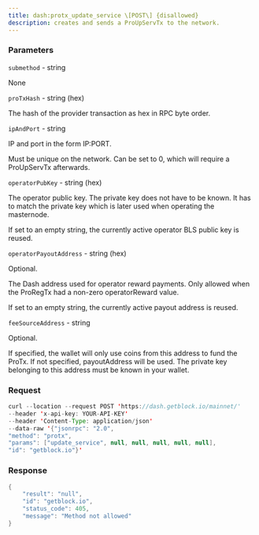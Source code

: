 ```yaml
---
title: dash:protx_update_service \[POST\] {disallowed}
description: creates and sends a ProUpServTx to the network.
---
```


### Parameters


`submethod` - string

None

`proTxHash` - string (hex)

The hash of the provider transaction as hex in RPC byte order.

`ipAndPort` - string

IP and port in the form IP:PORT.

Must be unique on the network. Can be set to 0, which will require a
ProUpServTx afterwards.

`operatorPubKey` - string (hex)

The operator public key. The private key does not have to be known. It
has to match the private key which is later used when operating the
masternode.

If set to an empty string, the currently active operator BLS public key
is reused.

`operatorPayoutAddress` - string (hex)

Optional.

The Dash address used for operator reward payments. Only allowed when
the ProRegTx had a non-zero operatorReward value.

If set to an empty string, the currently active payout address is
reused.

`feeSourceAddress` - string

Optional.

If specified, the wallet will only use coins from this address to fund
the ProTx. If not specified, payoutAddress will be used. The private key
belonging to this address must be known in your wallet.

### Request

``` java
curl --location --request POST 'https://dash.getblock.io/mainnet/' 
--header 'x-api-key: YOUR-API-KEY' 
--header 'Content-Type: application/json' 
--data-raw '{"jsonrpc": "2.0",
"method": "protx",
"params": ["update_service", null, null, null, null, null],
"id": "getblock.io"}'
```

###  Response

``` java
{
    "result": "null",
    "id": "getblock.io",
    "status_code": 405,
    "message": "Method not allowed"
}
```

